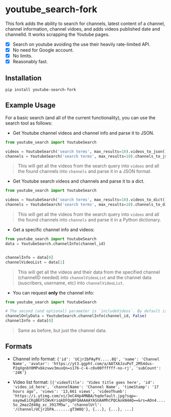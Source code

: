 # youtube_search-fork
This fork adds the ability to search for channels, latest content of a channel, channel information, channel vidoes, and adds videos published date and channelId.
It works scrapping the Youtube pages.

- [x] Search on youtube avoiding the use their heavily rate-limited API. 
- [x] No need for Google account.
- [x] No limits.
- [x] Reasonably fast.

## Installation
`pip install youtube-search-fork`

## Example Usage
For a basic search (and all of the current functionality), you can use the search tool as follows:

* Get Youtube channel videos and channel info and parse it to JSON.
```python
from youtube_search import YoutubeSearch

videos = YoutubeSearch('search terms', max_results=10).videos_to_json()
channels = YoutubeSearch('search terms', max_results=10).channels_to_json()
```
> This will get all the videos from the search query into `videos` and all the found channels into `channels` and parse it in a JSON format.


* Get Youtube search videos and channels and parse it to a dict.
```python
from youtube_search import YoutubeSearch

videos = YoutubeSearch('search terms', max_results=10).videos_to_dict()
channels = YoutubeSearch('search terms', max_results=10).channels_to_dict()
```
> This will get all the videos from the search query into `videos` and all the found channels into `channels` and parse it in a Python dictionary.


* Get a specific channel info and videos:
```python
from youtube_search import YoutubeSearch
data = YoutubeSearch.channelInfo(channel_id)


channelInfo = data[0]
channelVideoList = data[1]
```
> This will get all the videos and their data from the specified channel (channelID needed) into `channelVideoList` and the channel data (suscribers, username, etc) into `channelVideoList`.


* You can request **only** the channel info:
```python
from youtube_search import YoutubeSearch

# The second (and optional) parameter is `includeVideos`. By default is se to True.
channelOnlyData = YoutubeSearch.channelInfo(channel_id, False)
channelInfo = data[0]
```
> Same as before, but just the channel data.

## Formats
* Channel info format:
```{'id': 'UCjr2bPAyPV.....8Q', 'name': 'Channel Name', 'avatar': 'https://yt3.ggpht.com/a/AATXAJzuPoT_2M54dus-P2qXgnbY0MPxbkzvwv3muxQn=s176-c-k-c0x00ffffff-no-rj', 'subCount': '24K'}```

* Video list format:
```[{'videoTitle': 'Video title goes here', 'id': 'video_id_here', 'channelName': 'Channel Name', 'timeStamp': '17 hours ago', 'views': '13,661 views', 'videoThumb': 'https://i.ytimg.com/vi/3eC4Hp4MNBA/hqdefault.jpg?sqp=-oaymwEiCKgBEF5IWvKriqkDFQgBFQAAAAAYASUAAMhCPQCAokN4AQ==&rs=AOn4....5o_2mazZd40g_xc_3917M5w', 'channelUrl': '/channel/UCjr2bPA.......gT3W8Q'}, {...}, {...}, ...]```